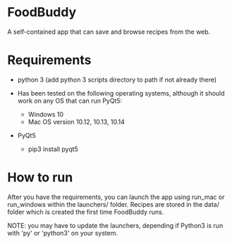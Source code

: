 # FoodBuddy
A self-contained app that can save and browse recipes from the web.


# Requirements
- python 3 (add python 3 scripts directory to path if not already there)

- Has been tested on the following operating systems, although it should work 
on any OS that can run PyQt5:
  - Windows 10
  - Mac OS version 10.12, 10.13, 10.14 
  
- PyQt5
  - pip3 install pyqt5

  
# How to run
After you have the requirements, you can launch the app using run_mac or run_windows
within the launchers/ folder.  Recipes are stored in the data/ folder which is created
the first time FoodBuddy runs.

NOTE: you may have to update the launchers, depending if Python3 is run with 'py' or 'python3' on your system.